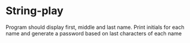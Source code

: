 # String-play
Program should display first, middle and last name. Print initials for each name and generate a password based on last characters of each name
